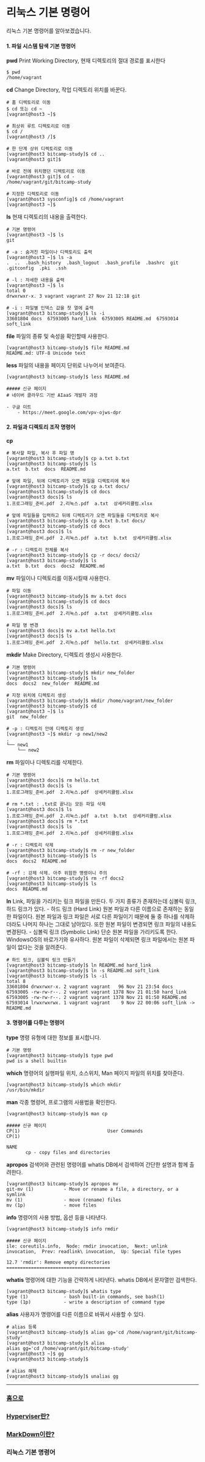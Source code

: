 # 리눅스 기본 명령어

리눅스 기본 명령어를 알아보겠습니다.

#### 1. 파일 시스템 탐색 기본 명령어

**pwd**
    Print Working Directory, 현재 디렉토리의 절대 경로를 표시한다
```
$ pwd
/home/vagrant
```

**cd**
    Change Directory, 작업 디렉토리 위치를 바꾼다.

```
# 홈 디렉토리로 이동
$ cd 또는 cd ~
[vagrant@host3 ~]$

# 최상위 루트 디렉토리로 이동
$ cd /
[vagrant@host3 /]$

# 한 단계 상위 디렉토리로 이동
[vagrant@host3 bitcamp-study]$ cd ..
[vagrant@host3 git]$

# 바로 전에 위치했던 디렉토리로 이동
[vagrant@host3 git]$ cd -
/home/vagrant/git/bitcamp-study

# 지정한 디렉토리로 이동
[vagrant@host3 sysconfig]$ cd /home/vagrant
[vagrant@host3 ~]$
```

**ls**
    현재 디렉토리의 내용을 출력한다.
```
# 기본 명령어
[vagrant@host3 ~]$ ls
git

# -a : 숨겨진 파일이나 디렉토리도 출력
[vagrant@host3 ~]$ ls -a
.  ..  .bash_history  .bash_logout  .bash_profile  .bashrc  git  .gitconfig  .pki  .ssh

# -l : 자세한 내용을 출력
[vagrant@host3 ~]$ ls
total 0
drwxrwxr-x. 3 vagrant vagrant 27 Nov 21 12:18 git

# -i : 파일별 인덱스 값을 첫 열에 출력
[vagrant@host3 bitcamp-study]$ ls -i
33601804 docs  67593005 hard_link  67593005 README.md  67593014 soft_link
```


**file**
    파일의 종류 및 속성을 확인할때 사용한다.
```
[vagrant@host3 bitcamp-study]$ file README.md
README.md: UTF-8 Unicode text
```

**less**
    파일의 내용을 페이지 단위로 나누어서 보여준다.
```
[vagrant@host3 bitcamp-study]$ less README.md

##### 신규 페이지 
# 네이버 클라우드 기반 AIaaS 개발자 과정

- 구글 미트
    - https://meet.google.com/vpv-ojws-dpr
```


#### 2. 파일과 디렉토리 조작 명령어

**cp**

```
# 복사할 파일, 복사 후 파일 명
[vagrant@host3 bitcamp-study]$ cp a.txt b.txt
[vagrant@host3 bitcamp-study]$ ls
a.txt  b.txt  docs  README.md

# 앞에 파일, 뒤에 디렉토리가 오면 파일을 디렉토리에 복사
[vagrant@host3 bitcamp-study]$ cp a.txt docs/
[vagrant@host3 bitcamp-study]$ cd docs
[vagrant@host3 docs]$ ls
1.프로그래밍_준비.pdf  2.리눅스.pdf  a.txt  상세커리큘럼.xlsx

# 앞에 파일들을 입력하고 뒤에 디렉토리가 오면 파일들을 디렉토리로 복사
[vagrant@host3 bitcamp-study]$ cp a.txt b.txt docs/
[vagrant@host3 bitcamp-study]$ cd docs
[vagrant@host3 docs]$ ls
1.프로그래밍_준비.pdf  2.리눅스.pdf  a.txt  b.txt  상세커리큘럼.xlsx

# -r : 디렉토리 전체를 복사
[vagrant@host3 bitcamp-study]$ cp -r docs/ docs2/
[vagrant@host3 bitcamp-study]$ ls
a.txt  b.txt  docs  docs2  README.md
```

**mv**
    파일이나 디렉토리를 이동시킬때 사용한다.
```
# 파일 이동
[vagrant@host3 bitcamp-study]$ mv a.txt docs
[vagrant@host3 bitcamp-study]$ cd docs
[vagrant@host3 docs]$ ls
1.프로그래밍_준비.pdf  2.리눅스.pdf  a.txt  상세커리큘럼.xlsx

# 파일 명 변경
[vagrant@host3 docs]$ mv a.txt hello.txt
[vagrant@host3 docs]$ ls
1.프로그래밍_준비.pdf  2.리눅스.pdf  hello.txt  상세커리큘럼.xlsx
```

**mkdir**
    Make Directory, 디렉토리 생성시 사용한다.

```
# 기본 명령어
[vagrant@host3 bitcamp-study]$ mkdir new_folder
[vagrant@host3 bitcamp-study]$ ls
docs  docs2  new_folder  README.md

# 지정 위치에 디렉토리 생성
[vagrant@host3 bitcamp-study]$ mkdir /home/vagrant/new_folder
[vagrant@host3 bitcamp-study]$ cd
[vagrant@host3 ~]$ ls
git  new_folder

# -p : 디렉토리 안에 디렉토리 생성
[vagrant@host3 ~]$ mkdir -p new1/new2
.
└── new1
    └── new2
```

**rm**
    파일이나 디렉토리를 삭제한다.
```
# 기본 명령어
[vagrant@host3 docs]$ rm hello.txt
[vagrant@host3 docs]$ ls
1.프로그래밍_준비.pdf  2.리눅스.pdf  상세커리큘럼.xlsx

# rm *.txt : .txt로 끝나는 모든 파일 삭제
[vagrant@host3 docs]$ ls
1.프로그래밍_준비.pdf  2.리눅스.pdf  a.txt  b.txt  상세커리큘럼.xlsx
[vagrant@host3 docs]$ rm *.txt
[vagrant@host3 docs]$ ls
1.프로그래밍_준비.pdf  2.리눅스.pdf  상세커리큘럼.xlsx

# -r : 디렉토리 삭제
[vagrant@host3 bitcamp-study]$ rm -r new_folder
[vagrant@host3 bitcamp-study]$ ls
docs  docs2  README.md

# -rf : 강제 삭제. 아주 위험한 명령이니 주의
[vagrant@host3 bitcamp-study]$ rm -rf docs2
[vagrant@host3 bitcamp-study]$ ls
docs  README.md
```

**ln**
    Link, 파일을 가리키는 링크 파일을 만든다.
    두 가지 종류가 존재하는데 심볼릭 링크, 하드 링크가 있다.
    - 하드 링크 (Hard Link)
        원본 파일과 다른 이름으로 존재하는 동일한 파일이다. 원본 파일과 링크 파일은 서로 다른 파일이기 때문에 둘 중 하나를 삭제하더라도 나머지 하나는 그대로 남아있다. 또한 원본 파일이 변경되면 링크 파일의 내용도 변경된다.
    - 심볼릭 링크 (Symbolic Link)
        단순 원본 파일을 가리키도록 한다. WindowsOS의 바로가기와 유사하다. 원본 파일이 삭제되면 링크 파일에서는 원본 파일이 없다는 것을 알려준다.
```
# 하드 링크, 심볼릭 링크 만들기
[vagrant@host3 bitcamp-study]$ ln README.md hard_link
[vagrant@host3 bitcamp-study]$ ln -s README.md soft_link
[vagrant@host3 bitcamp-study]$ ls -il
total 8
33601804 drwxrwxr-x. 2 vagrant vagrant   96 Nov 21 23:54 docs
67593005 -rw-rw-r--. 2 vagrant vagrant 1378 Nov 21 01:50 hard_link
67593005 -rw-rw-r--. 2 vagrant vagrant 1378 Nov 21 01:50 README.md
67593014 lrwxrwxrwx. 1 vagrant vagrant    9 Nov 22 00:06 soft_link -> README.md
```

#### 3. 명령어를 다루는 명령어

**type**
    명령 유형에 대한 정보를 표시합니다.
```
# 기본 명령
[vagrant@host3 bitcamp-study]$ type pwd
pwd is a shell builtin
```

**which**
    명령어의 실행파일 위치, 소스위치, Man 페이지 파일의 위치를 찾아준다.
```
[vagrant@host3 bitcamp-study]$ which mkdir
/usr/bin/mkdir
```

**man**
    각종 명령어, 프로그램의 사용법을 확인한다.
```
[vagrant@host3 bitcamp-study]$ man cp

##### 신규 페이지
CP(1)                                User Commands                               CP(1)

NAME
       cp - copy files and directories
```

**apropos**
    검색어와 관련된 명령어를 whatis DB에서 검색하여 간단한 설명과 함께 출려한다.
```
[vagrant@host3 bitcamp-study]$ apropos mv
git-mv (1)           - Move or rename a file, a directory, or a symlink
mv (1)               - move (rename) files
mv (1p)              - move files
```

**info**
    명령어의 사용 방법, 옵션 등을 나타낸다.
```
[vagrant@host3 bitcamp-study]$ info rmdir

##### 신규 페이지
ile: coreutils.info,  Node: rmdir invocation,  Next: unlink invocation,  Prev: readlink\ invocation,  Up: Special file types

12.7 'rmdir': Remove empty directories
======================================
```

**whatis**
    명령어에 대한 기능을 간략하게 나타낸다. whatis DB에서 문자열만 검색한다.
```
[vagrant@host3 bitcamp-study]$ whatis type
type (1)             - bash built-in commands, see bash(1)
type (1p)            - write a description of command type
```

**alias**
    사용자가 명령어를 다른 이름으로 바꿔서 사용할 수 있다.
```
# alias 등록
[vagrant@host3 bitcamp-study]$ alias gg='cd /home/vagrant/git/bitcamp-study'
[vagrant@host3 bitcamp-study]$ alias
alias gg='cd /home/vagrant/git/bitcamp-study'
[vagrant@host3 ~]$ gg
[vagrant@host3 bitcamp-study]$

# alias 해제
[vagrant@host3 bitcamp-study]$ unalias gg
```


---------------------

### [홈으로](README.md)

### [Hyperviser란?](HYPERVISOR.md)

### [MarkDown이란?](MARKDOWN.md)

### 리눅스 기본 명령어